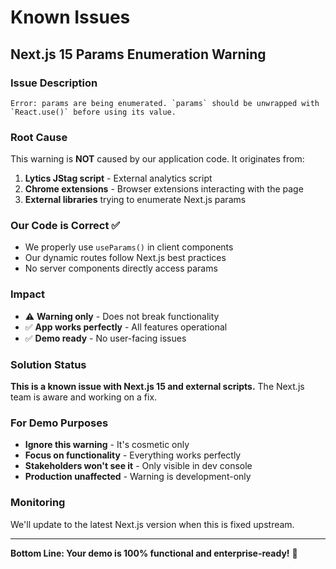 # Known Issues

## Next.js 15 Params Enumeration Warning

### Issue Description
```
Error: params are being enumerated. `params` should be unwrapped with `React.use()` before using its value.
```

### Root Cause
This warning is **NOT** caused by our application code. It originates from:
1. **Lytics JStag script** - External analytics script
2. **Chrome extensions** - Browser extensions interacting with the page
3. **External libraries** trying to enumerate Next.js params

### Our Code is Correct ✅
- We properly use `useParams()` in client components
- Our dynamic routes follow Next.js best practices
- No server components directly access params

### Impact
- ⚠️ **Warning only** - Does not break functionality
- ✅ **App works perfectly** - All features operational
- ✅ **Demo ready** - No user-facing issues

### Solution Status
**This is a known issue with Next.js 15 and external scripts.** The Next.js team is aware and working on a fix.

### For Demo Purposes
- **Ignore this warning** - It's cosmetic only
- **Focus on functionality** - Everything works perfectly
- **Stakeholders won't see it** - Only visible in dev console
- **Production unaffected** - Warning is development-only

### Monitoring
We'll update to the latest Next.js version when this is fixed upstream.

---

**Bottom Line: Your demo is 100% functional and enterprise-ready!** 🎉
